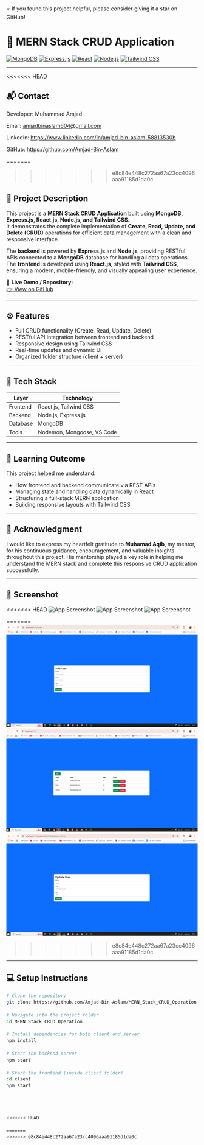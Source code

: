 ⭐ If you found this project helpful, please consider giving it a star on GitHub!

# 🧾 MERN Stack CRUD Application

[![MongoDB](https://img.shields.io/badge/MongoDB-4EA94B?logo=mongodb&logoColor=white)]()
[![Express.js](https://img.shields.io/badge/Express.js-000000?logo=express&logoColor=white)]()
[![React](https://img.shields.io/badge/React-20232A?logo=react&logoColor=61DAFB)]()
[![Node.js](https://img.shields.io/badge/Node.js-339933?logo=node.js&logoColor=white)]()
[![Tailwind CSS](https://img.shields.io/badge/Tailwind_CSS-38B2AC?logo=tailwind-css&logoColor=white)]()

---

<<<<<<< HEAD
## 📬 Contact

Developer: Muhammad Amjad

Email: amjadbinaslam604@gmail.com

LinkedIn: https://www.linkedin.com/in/amjad-bin-aslam-58813530b

GitHub: https://github.com/Amjad-Bin-Aslam



=======
>>>>>>> e8c84e448c272aa67a23cc4096aaa91185d1da0c
## 📖 Project Description

This project is a **MERN Stack CRUD Application** built using **MongoDB, Express.js, React.js, Node.js, and Tailwind CSS**.  
It demonstrates the complete implementation of **Create, Read, Update, and Delete (CRUD)** operations for efficient data management with a clean and responsive interface.

The **backend** is powered by **Express.js** and **Node.js**, providing RESTful APIs connected to a **MongoDB** database for handling all data operations.  
The **frontend** is developed using **React.js**, styled with **Tailwind CSS**, ensuring a modern, mobile-friendly, and visually appealing user experience.

🔗 **Live Demo / Repository:**  
[👉 View on GitHub](https://github.com/Amjad-Bin-Aslam/MERN_Stack_CRUD_Operation)

---

## ⚙️ Features

- Full CRUD functionality (Create, Read, Update, Delete)
- RESTful API integration between frontend and backend
- Responsive design using Tailwind CSS
- Real-time updates and dynamic UI
- Organized folder structure (client + server)

---

## 🚀 Tech Stack

| Layer | Technology |
|-------|-------------|
| Frontend | React.js, Tailwind CSS |
| Backend | Node.js, Express.js |
| Database | MongoDB |
| Tools | Nodemon, Mongoose, VS Code |

---

## 🧠 Learning Outcome

This project helped me understand:
- How frontend and backend communicate via REST APIs  
- Managing state and handling data dynamically in React  
- Structuring a full-stack MERN application  
- Building responsive layouts with Tailwind CSS  

---

## 🙏 Acknowledgment

I would like to express my heartfelt gratitude to **Muhamad Aqib**, my mentor, for his continuous guidance, encouragement, and valuable insights throughout this project. His mentorship played a key role in helping me understand the MERN stack and complete this responsive CRUD application successfully.

---

## 📸 Screenshot

<<<<<<< HEAD
![App Screenshot](./assets/Add_user.png)
![App Screenshot](./assets/Main.PNG)
![App Screenshot](./assets/Update_user.png)

=======
![App Screenshot](./Client_side/Crud%20operation/src/assets/Add_user.png)
![App Screenshot](./Client_side/Crud%20operation/src/assets/Main.PNG)
![App Screenshot](./Client_side/Crud%20operation/src/assets/Update_user.png)
 
>>>>>>> e8c84e448c272aa67a23cc4096aaa91185d1da0c

---

## 💻 Setup Instructions

```bash
# Clone the repository
git clone https://github.com/Amjad-Bin-Aslam/MERN_Stack_CRUD_Operation

# Navigate into the project folder
cd MERN_Stack_CRUD_Operation

# Install dependencies for both client and server
npm install

# Start the backend server
npm start

# Start the frontend (inside client folder)
cd client
npm start


---

<<<<<<< HEAD

=======
>>>>>>> e8c84e448c272aa67a23cc4096aaa91185d1da0c
